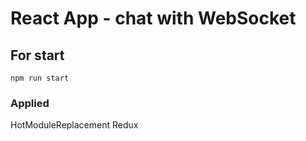 # React App - chat with WebSocket

## For start
```npm run start```

### Applied 
HotModuleReplacement
Redux

